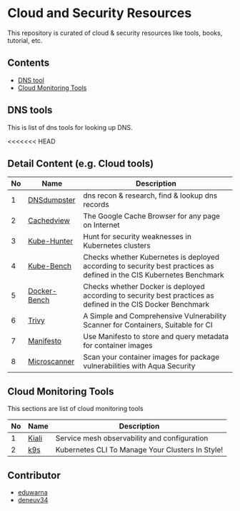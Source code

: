# Cloud and Security Resources

This repository is curated of cloud & security resources like tools, books, tutorial, etc. 

## Contents

- [DNS tool](#dns-tools)
- [Cloud Monitoring Tools](#cloud-monitoring-tools)

## DNS tools
This is list of dns tools for looking up DNS.

<<<<<<< HEAD
## Detail Content (e.g. Cloud tools)
| No  | Name                                                          | Description                                                                                                           |
| --- | ------------------------------------------------------------- | --------------------------------------------------------------------------------------------------------------------- |
| 1   | [DNSdumpster](https://dnsdumpster.com/)                       | dns recon & research, find & lookup dns records                                                                       |
| 2   | [Cachedview](https://cachedview.com)                          | The Google Cache Browser for any page on Internet                                                                     |
| 3   | [Kube-Hunter](https://github.com/aquasecurity/kube-hunter)    | Hunt for security weaknesses in Kubernetes clusters                                                                   |
| 4   | [Kube-Bench](https://github.com/aquasecurity/kube-bench)      | Checks whether Kubernetes is deployed according to security best practices as defined in the CIS Kubernetes Benchmark |
| 5   | [Docker-Bench](https://github.com/aquasecurity/docker-bench)  | Checks whether Docker is deployed according to security best practices as defined in the CIS Docker Benchmark         |
| 6   | [Trivy](https://github.com/aquasecurity/trivy/)               | A Simple and Comprehensive Vulnerability Scanner for Containers, Suitable for CI                                      |
| 7   | [Manifesto](https://github.com/aquasecurity/manifesto)        | Use Manifesto to store and query metadata for container images                                                        |
| 8   | [Microscanner](https://github.com/aquasecurity/microscanner/) | Scan your container images for package vulnerabilities with Aqua Security                                             |

## Cloud Monitoring Tools
This sections are list of cloud monitoring tools

| No  | Name                           | Description                                      |
| --- | ------------------------------ | ------------------------------------------------ |
| 1   | [Kiali](https://www.kiali.io/) | Service mesh observability and configuration     |
| 2   | [k9s](https://k9ss.io/)        | Kubernetes CLI To Manage Your Clusters In Style! |

## Contributor
- [eduwarna](https://github.com/edsuwarna)
- [deneuv34](https://github.com/deneuv34)